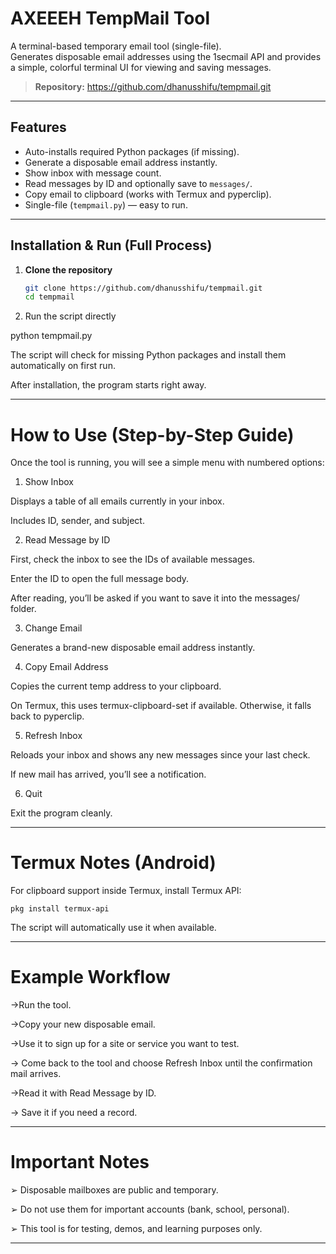 
# AXEEEH TempMail Tool

A terminal-based temporary email tool (single-file).  
Generates disposable email addresses using the 1secmail API and provides a simple, colorful terminal UI for viewing and saving messages.

> **Repository:** https://github.com/dhanusshifu/tempmail.git

---

## Features
- Auto-installs required Python packages (if missing).
- Generate a disposable email address instantly.
- Show inbox with message count.
- Read messages by ID and optionally save to `messages/`.
- Copy email to clipboard (works with Termux and pyperclip).
- Single-file (`tempmail.py`) — easy to run.

---

## Installation & Run (Full Process)

1. **Clone the repository**
   ```bash
   git clone https://github.com/dhanusshifu/tempmail.git
   cd tempmail

2. Run the script directly

python tempmail.py

The script will check for missing Python packages and install them automatically on first run.

After installation, the program starts right away.





---

# How to Use (Step-by-Step Guide)

Once the tool is running, you will see a simple menu with numbered options:

1. Show Inbox

Displays a table of all emails currently in your inbox.

Includes ID, sender, and subject.



2. Read Message by ID

First, check the inbox to see the IDs of available messages.

Enter the ID to open the full message body.

After reading, you’ll be asked if you want to save it into the messages/ folder.



3. Change Email

Generates a brand-new disposable email address instantly.



4. Copy Email Address

Copies the current temp address to your clipboard.

On Termux, this uses termux-clipboard-set if available. Otherwise, it falls back to pyperclip.



5. Refresh Inbox

Reloads your inbox and shows any new messages since your last check.

If new mail has arrived, you’ll see a notification.



6. Quit

Exit the program cleanly.





---

# Termux Notes (Android)

For clipboard support inside Termux, install Termux API:

``` pkg install termux-api ```

The script will automatically use it when available.



---

# Example Workflow

→Run the tool.

→Copy your new disposable email.

→Use it to sign up for a site or service you want to test.

→ Come back to the tool and choose Refresh Inbox until the confirmation mail arrives.

→Read it with Read Message by ID.

→ Save it if you need a record.



---

# Important Notes

➢ Disposable mailboxes are public and temporary.

➢ Do not use them for important accounts (bank, school, personal).

➢ This tool is for testing, demos, and learning purposes only.



---
